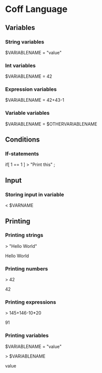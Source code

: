 # Coff Language

## Variables

### String variables

$VARIABLENAME = "value"

### Int variables

$VARIABLENAME = 42

### Expression variables

$VARIABLENAME = 42+43-1

### Variable variables

$VARIABLENAME = $OTHERVARIABLENAME

## Conditions

### If-statements

if[ 1 == 1 ]
	\> "Print this"
;

## Input

### Storing input in variable

< $VARNAME

## Printing

### Printing strings

\> "Hello World"

Hello World

### Printing numbers

\> 42

42

### Printing expressions

\> 145+146-10\*20

91

### Printing variables

$VARIABLENAME = "value"

\> $VARIABLENAME

value
